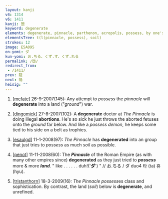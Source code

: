 ```yaml
---
layout: kanji
v4: 1314
v6: 1411
kanji: 堕
keyword: degenerate
elements: degenerate, pinnacle, parthenon, acropolis, possess, by one's side, by one’s side, moon, month, flesh, part of the body, ground, soil, dirt, ground
elementsTree: t(l(pinnacle, possess), soil)
strokes: 12
image: E5A095
on-yomi: ダ
kun-yomi: お.ちる、くず.す、くず.れる
permalink: /堕/
redirect_from:
 - /1411/
prev: 隠
next: 陥
heisig: ""
---
```


1) [<a href="http://kanji.koohii.com/profile/mcfate">mcfate</a>] 26-9-2007(145): Any attempt to <em>possess</em> the <em>pinnacle</em> will<strong> degenerate</strong> into a land (&quot;<em>ground</em>&quot;) war.

2) [<a href="http://kanji.koohii.com/profile/dingomick">dingomick</a>] 27-8-2007(102): A<strong> degenerate</strong> doctor at <em>The Pinnacle</em> is doing illegal <strong>abortions</strong>. He&#039;s so sick he just throws the aborted fetuses onto the <em>ground</em> far below. And like a <em>possess demon</em>, he keeps some tied to his side on a belt as trophies.

3) [<a href="http://kanji.koohii.com/profile/esaulgd">esaulgd</a>] 11-1-2008(97): <em>The Pinnacle</em> has <strong>degenerated</strong> into an group that just tries to <em>possess</em> as much <em>soil</em> as possible.

4) [<a href="http://kanji.koohii.com/profile/penot">penot</a>] 11-11-2008(60): The <em><strong>Pinnacle</strong></em> of the Roman Empire (as with many other empires since) <strong>degenerated</strong> as they just tried to <em><strong>possess</strong></em> more &amp; more <em><strong>land</strong></em>. &quot; like . . . . . . duh!(&#039;<strong>ダ</strong>&#039;) &quot; // お.ちる / ダ duo4 타 (ta) 휴 (hyu).

5) [<a href="http://kanji.koohii.com/profile/tristanthorn">tristanthorn</a>] 18-3-2009(16): <em>The Pinnacle</em> <em>possess</em>es class and sophistication. By contrast, the land (<em>soil</em>) below is<strong> degenerate</strong>, and unrefined.

